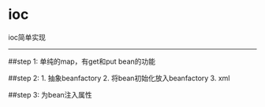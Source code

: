 # ioc
ioc简单实现

-----------
##step 1:
单纯的map，有get和put bean的功能

##step 2:
    1. 抽象beanfactory
    2. 将bean初始化放入beanfactory
    3. xml
    
##step 3:
    为bean注入属性